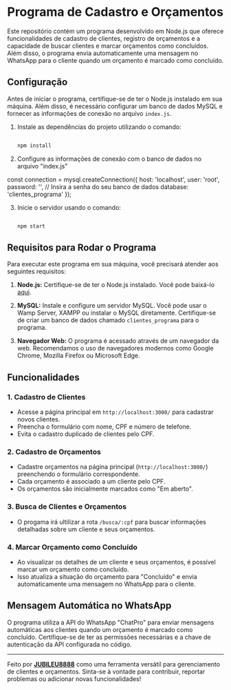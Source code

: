 # Programa de Cadastro e Orçamentos

Este repositório contém um programa desenvolvido em Node.js que oferece funcionalidades de cadastro de clientes, registro de orçamentos e a capacidade de buscar clientes e marcar orçamentos como concluídos. Além disso, o programa envia automaticamente uma mensagem no WhatsApp para o cliente quando um orçamento é marcado como concluído.

## Configuração

Antes de iniciar o programa, certifique-se de ter o Node.js instalado em sua máquina. Além disso, é necessário configurar um banco de dados MySQL e fornecer as informações de conexão no arquivo `index.js`.

1. Instale as dependências do projeto utilizando o comando:
   ```bash
   
   npm install

2. Configure as informações de conexão com o banco de dados no arquivo "index.js"

const connection = mysql.createConnection({
  host: 'localhost',
  user: 'root',
  password: '', // Insira a senha do seu banco de dados
  database: 'clientes_programa'
});

3. Inicie o servidor usando o comando:
   ```bash
   
   npm start

## Requisitos para Rodar o Programa

Para executar este programa em sua máquina, você precisará atender aos seguintes requisitos:

1. **Node.js:** Certifique-se de ter o Node.js instalado. Você pode baixá-lo [aqui](https://nodejs.org/).

2. **MySQL:** Instale e configure um servidor MySQL. Você pode usar o Wamp Server, XAMPP ou instalar o MySQL diretamente. Certifique-se de criar um banco de dados chamado `clientes_programa` para o programa.

3. **Navegador Web:** O programa é acessado através de um navegador da web. Recomendamos o uso de navegadores modernos como Google Chrome, Mozilla Firefox ou Microsoft Edge.


## Funcionalidades

### 1. Cadastro de Clientes

- Acesse a página principal em `http://localhost:3000/` para cadastrar novos clientes.
- Preencha o formulário com nome, CPF e número de telefone.
- Evita o cadastro duplicado de clientes pelo CPF.

### 2. Cadastro de Orçamentos

- Cadastre orçamentos na página principal (`http://localhost:3000/`) preenchendo o formulário correspondente.
- Cada orçamento é associado a um cliente pelo CPF.
- Os orçamentos são inicialmente marcados como "Em aberto".

### 3. Busca de Clientes e Orçamentos

- O progama irá ultilizar a rota `/busca/:cpf` para buscar informações detalhadas sobre um cliente e seus orçamentos.

### 4. Marcar Orçamento como Concluído

- Ao visualizar os detalhes de um cliente e seus orçamentos, é possível marcar um orçamento como concluído.
- Isso atualiza a situação do orçamento para "Concluído" e envia automaticamente uma mensagem no WhatsApp para o cliente.

## Mensagem Automática no WhatsApp

O programa utiliza a API do WhatsApp "ChatPro" para enviar mensagens automáticas aos clientes quando um orçamento é marcado como concluído. Certifique-se de ter as permissões necessárias e a chave de autenticação da API configurada no código.

---

Feito por [**JUBILEU8888**](https://github.com/Jubileu8888) como uma ferramenta versátil para gerenciamento de clientes e orçamentos. Sinta-se à vontade para contribuir, reportar problemas ou adicionar novas funcionalidades!

